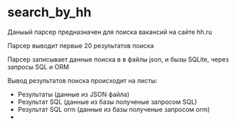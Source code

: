 # search_by_hh
Даныый парсер предназначен для поиска вакансий на сайте hh.ru

Парсер выводит первые 20 результатов поиска 

Парсер записывает данные поиска в в файлы json, и бызы SQLite, через запросы SQL и ORM

Вывод результатов поиска происходит на листы:
 - Результаты (данные из JSON файла)
 - Результат SQL (данные из базы полученые запросом SQL)
 - Результат SQL orm (данные из базы полученые запросом orm)
 - 

